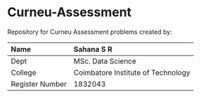 # Curneu-Assessment
Repository for Curneu Assessment problems created by:

| Name            | Sahana S R                          | 
| :-------------  |:----------------------------------  | 
| Dept            | MSc. Data Science                   | 
| College         | Coimbatore Institute of Technology  |   
| Register Number | 1832043                             |  

